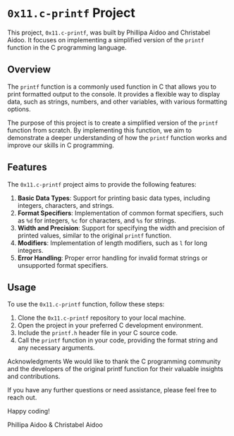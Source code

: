 # `0x11.c-printf` Project

This project, `0x11.c-printf`, was built by Phillipa Aidoo and Christabel Aidoo. It focuses on implementing a simplified version of the `printf` function in the C programming language.

## Overview

The `printf` function is a commonly used function in C that allows you to print formatted output to the console. It provides a flexible way to display data, such as strings, numbers, and other variables, with various formatting options.

The purpose of this project is to create a simplified version of the `printf` function from scratch. By implementing this function, we aim to demonstrate a deeper understanding of how the `printf` function works and improve our skills in C programming.

## Features

The `0x11.c-printf` project aims to provide the following features:

1. **Basic Data Types**: Support for printing basic data types, including integers, characters, and strings.
2. **Format Specifiers**: Implementation of common format specifiers, such as `%d` for integers, `%c` for characters, and `%s` for strings.
3. **Width and Precision**: Support for specifying the width and precision of printed values, similar to the original `printf` function.
4. **Modifiers**: Implementation of length modifiers, such as `l` for long integers.
5. **Error Handling**: Proper error handling for invalid format strings or unsupported format specifiers.

## Usage

To use the `0x11.c-printf` function, follow these steps:

1. Clone the `0x11.c-printf` repository to your local machine.
2. Open the project in your preferred C development environment.
3. Include the `printf.h` header file in your C source code.
4. Call the `printf` function in your code, providing the format string and any necessary arguments.

Acknowledgments
We would like to thank the C programming community and the developers of the original printf function for their valuable insights and contributions.

If you have any further questions or need assistance, please feel free to reach out.

Happy coding!

Phillipa Aidoo & Christabel Aidoo
